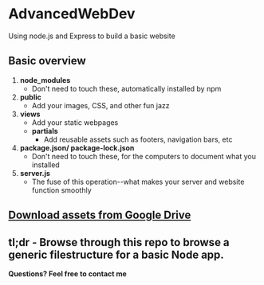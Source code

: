 # AdvancedWebDev
Using node.js and Express to build a basic website

## Basic overview

1. **node_modules**
    - Don't need to touch these, automatically installed by npm
2. **public** 
    - Add your images, CSS, and other fun jazz
3. **views**
    - Add your static webpages
    - **partials**
        - Add reusable assets such as footers, navigation bars, etc
4. **package.json/ package-lock.json**
    - Don't need to touch these, for the computers to document what you installed
5. **server.js**
    - The fuse of this operation--what makes your server and website function smoothly

## [Download assets from Google Drive](https://drive.google.com/drive/folders/10yYHgyN7cfAwp4-sK2_voybTyn0yDyrP?usp=sharing)


## tl;dr - Browse through this repo to browse a generic filestructure for a basic Node app.

**Questions? Feel free to contact me**

